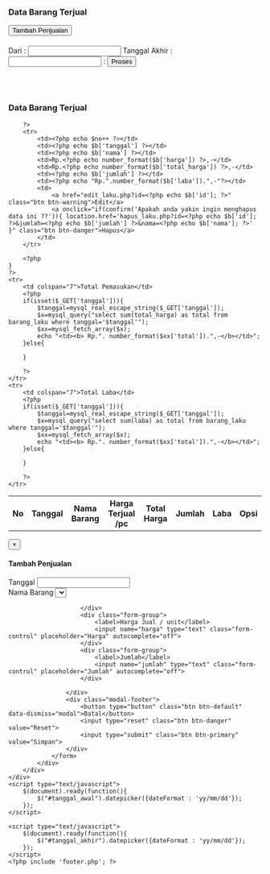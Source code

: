 <?php include 'header.php';	?>

<h3><span class="glyphicon glyphicon-briefcase"></span>  Data Barang Terjual</h3>
<button style="margin-bottom:20px" data-toggle="modal" data-target="#myModal" class="btn btn-success col-md-2"><span class="glyphicon glyphicon-pencil"></span>  Tambah Penjualan</button>
<form action="barang_laku.php" method="get">
	<div class="input-group col-md-9 col-md-offset-5">
		<tr>
			<td><label>Dari</label>
			<td>: </td><input name="tgl1" type="text"  id="tanggal_awal" autocomplete="off"></td>
			<td><label>Tanggal Akhir</label>
			<td>: </td><input name="tgl2" type="text" id="tanggal_akhir" autocomplete="off"></td>
			<td>: </td>
			<td><input class="easyui-linkbutton c1" type="submit" name="Submit"  value="Proses">
		</tr>
	</div>

</form>
<?php
	if(isset($_POST['Submit'])){
		$tgl1 = $_GET['tgl1'];
		$tgl2 = $_GET['tgl2'];
	}
?>
<br/>
<br/>
<div class="panel panel-primary">
        <div class="panel-heading">
          <h3 class="panel-title"><b>Data Barang Terjual</b></h3>
        </div>
        <div class="panel-body">
          <div class="table-responsive">
            <table class="table table-striped table-hover">
	<tr>
		<th>No</th>
		<th>Tanggal</th>
		<th>Nama Barang</th>
		<th>Harga Terjual /pc</th>
		<th>Total Harga</th>
		<th>Jumlah</th>			
		<th>Laba</th>			
		<th>Opsi</th>
	</tr>
	<?php 
	if(isset($_GET['tgl1']) && isset ($_GET['tgl2'])){
		$tgl1=mysql_real_escape_string($_POST['tgl1']);
		$tgl2=mysql_real_escape_string($_POST['tgl2']);
		$brg=mysql_query("select * from barang_laku where tanggal between $tgl1 and $tgl2");
	}else{
		$brg=mysql_query("select * from barang_laku order by tanggal desc");
	}
	$no=1;
	if ($brg === FALSE) {
    die(mysql_error());
}
	while($b=mysql_fetch_array($brg)){

		?>
		<tr>
			<td><?php echo $no++ ?></td>
			<td><?php echo $b['tanggal'] ?></td>
			<td><?php echo $b['nama'] ?></td>
			<td>Rp.<?php echo number_format($b['harga']) ?>,-</td>
			<td>Rp.<?php echo number_format($b['total_harga']) ?>,-</td>
			<td><?php echo $b['jumlah'] ?></td>			
			<td><?php echo "Rp.".number_format($b['laba']).",-"?></td>			
			<td>		
				<a href="edit_laku.php?id=<?php echo $b['id']; ?>" class="btn btn-warning">Edit</a>
				<a onclick="if(confirm('Apakah anda yakin ingin menghapus data ini ??')){ location.href='hapus_laku.php?id=<?php echo $b['id']; ?>&jumlah=<?php echo $b['jumlah'] ?>&nama=<?php echo $b['nama']; ?>' }" class="btn btn-danger">Hapus</a>
			</td>
		</tr>

		<?php 
	}
	?>
	<tr>
		<td colspan="7">Total Pemasukan</td>
		<?php 
		if(isset($_GET['tanggal'])){
			$tanggal=mysql_real_escape_string($_GET['tanggal']);
			$x=mysql_query("select sum(total_harga) as total from barang_laku where tanggal='$tanggal'");	
			$xx=mysql_fetch_array($x);			
			echo "<td><b> Rp.". number_format($xx['total']).",-</b></td>";
		}else{

		}

		?>
	</tr>
	<tr>
		<td colspan="7">Total Laba</td>
		<?php 
		if(isset($_GET['tanggal'])){
			$tanggal=mysql_real_escape_string($_GET['tanggal']);
			$x=mysql_query("select sum(laba) as total from barang_laku where tanggal='$tanggal'");	
			$xx=mysql_fetch_array($x);			
			echo "<td><b> Rp.". number_format($xx['total']).",-</b></td>";
		}else{

		}

		?>
	</tr>
</table>

<!-- modal input -->
<div id="myModal" class="modal fade">
	<div class="modal-dialog">
		<div class="modal-content">
			<div class="modal-header">
				<button type="button" class="close" data-dismiss="modal" aria-hidden="true">&times;</button>
				<h4 class="modal-title">Tambah Penjualan
				</div>
				<div class="modal-body">				
					<form action="barang_laku_act.php" method="post">
						<div class="form-group">
							<label>Tanggal</label>
							<input name="tgl" type="text" class="form-control" id="tgl" autocomplete="off">
						</div>	
						<div class="form-group">
							<label>Nama Barang</label>								
							<select class="form-control" name="nama">
								<?php 
								$brg=mysql_query("select * from barang");
								while($b=mysql_fetch_array($brg)){
									?>	
									<option value="<?php echo $b['nama']; ?>"><?php echo $b['nama'] ?></option>
									<?php 
								}
								?>
							</select>

						</div>									
						<div class="form-group">
							<label>Harga Jual / unit</label>
							<input name="harga" type="text" class="form-control" placeholder="Harga" autocomplete="off">
						</div>	
						<div class="form-group">
							<label>Jumlah</label>
							<input name="jumlah" type="text" class="form-control" placeholder="Jumlah" autocomplete="off">
						</div>																	

					</div>
					<div class="modal-footer">
						<button type="button" class="btn btn-default" data-dismiss="modal">Batal</button>
						<input type="reset" class="btn btn-danger" value="Reset">												
						<input type="submit" class="btn btn-primary" value="Simpan">
					</div>
				</form>
			</div>
		</div>
	</div>
	<script type="text/javascript">
		$(document).ready(function(){
			$("#tanggal_awal").datepicker({dateFormat : 'yy/mm/dd'});							
		});
	</script>

	<script type="text/javascript">
		$(document).ready(function(){
			$("#tanggal_akhir").datepicker({dateFormat : 'yy/mm/dd'});							
		});
	</script>
	<?php include 'footer.php'; ?>
